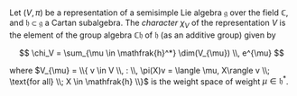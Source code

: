 Let $(V, \pi)$ be a representation of a semisimple Lie algebra $\mathfrak{g}$ over the field $\mathbb{C}$, and $\mathfrak{h} \subset \mathfrak{g}$ a Cartan subalgebra. The *character* $\chi_{V}$ of the representation $V$ is the element of the group algebra $\mathbb{C}\mathfrak{h}$ of $\mathfrak{h}$ (as an additive group) given by

$$
\chi_V = \sum_{\mu \in \mathfrak{h}^*} \dim(V_{\mu}) \\, e^{\mu} 
$$

where $V_{\mu} = \\{ v \in V \\, : \\, \pi(X)v = \langle \mu, X\rangle v \\; \text{for all} \\; X \in \mathfrak{h} \\}$ is the weight space of weight $\mu \in \mathfrak{h}^*$.
